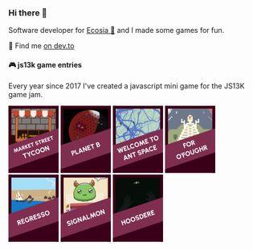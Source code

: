 ### Hi there 👋

Software developer for [Ecosia 🌳](https://ecosia.org/) and I made some games for fun.

📝 Find me [on dev.to](https://dev.to/mrlopis)

#### 🎮 js13k game entries

Every year since 2017 I've created a javascript mini game for the JS13K game jam.

[![market-street-tycoon](market.png)](https://github.com/lopis/market-street-tycoon/#readme)
[![planetb](planetb.png)](https://github.com/lopis/mars/#readme)
[![ants](ants.png)](https://github.com/lopis/ants/#readme)
[![for-ofoughr](404.png)](https://github.com/lopis/for-o-fourgh#readme)
[![regresso](regresso.png)](https://github.com/lopis/regresso/#readme)
[![signalmon](signalmon.png)](https://github.com/lopis/signalmon/#readme)
[![hoosdere](hoosdere.png)](https://github.com/lopis/hoosdere/#readme)

